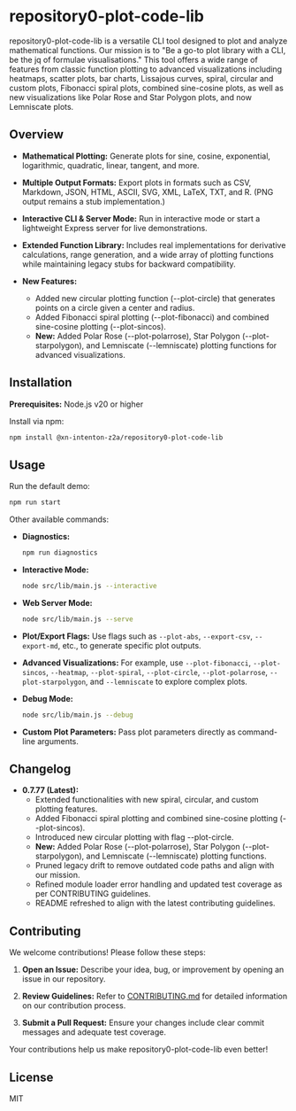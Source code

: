 # repository0-plot-code-lib

repository0-plot-code-lib is a versatile CLI tool designed to plot and analyze mathematical functions. Our mission is to "Be a go-to plot library with a CLI, be the jq of formulae visualisations." This tool offers a wide range of features from classic function plotting to advanced visualizations including heatmaps, scatter plots, bar charts, Lissajous curves, spiral, circular and custom plots, Fibonacci spiral plots, combined sine-cosine plots, as well as new visualizations like Polar Rose and Star Polygon plots, and now Lemniscate plots.

## Overview

- **Mathematical Plotting:**
  Generate plots for sine, cosine, exponential, logarithmic, quadratic, linear, tangent, and more.

- **Multiple Output Formats:**
  Export plots in formats such as CSV, Markdown, JSON, HTML, ASCII, SVG, XML, LaTeX, TXT, and R. (PNG output remains a stub implementation.)

- **Interactive CLI & Server Mode:**
  Run in interactive mode or start a lightweight Express server for live demonstrations.

- **Extended Function Library:**
  Includes real implementations for derivative calculations, range generation, and a wide array of plotting functions while maintaining legacy stubs for backward compatibility.

- **New Features:**
  - Added new circular plotting function (--plot-circle) that generates points on a circle given a center and radius.
  - Added Fibonacci spiral plotting (--plot-fibonacci) and combined sine-cosine plotting (--plot-sincos).
  - **New:** Added Polar Rose (--plot-polarrose), Star Polygon (--plot-starpolygon), and Lemniscate (--lemniscate) plotting functions for advanced visualizations.

## Installation

**Prerequisites:** Node.js v20 or higher

Install via npm:

```bash
npm install @xn-intenton-z2a/repository0-plot-code-lib
```

## Usage

Run the default demo:

```bash
npm run start
```

Other available commands:

- **Diagnostics:**
  ```bash
  npm run diagnostics
  ```

- **Interactive Mode:**
  ```bash
  node src/lib/main.js --interactive
  ```

- **Web Server Mode:**
  ```bash
  node src/lib/main.js --serve
  ```

- **Plot/Export Flags:**
  Use flags such as `--plot-abs`, `--export-csv`, `--export-md`, etc., to generate specific plot outputs.

- **Advanced Visualizations:**
  For example, use `--plot-fibonacci`, `--plot-sincos`, `--heatmap`, `--plot-spiral`, `--plot-circle`, `--plot-polarrose`, `--plot-starpolygon`, and `--lemniscate` to explore complex plots.

- **Debug Mode:**
  ```bash
  node src/lib/main.js --debug
  ```

- **Custom Plot Parameters:**
  Pass plot parameters directly as command-line arguments.

## Changelog

- **0.7.77 (Latest):**
  - Extended functionalities with new spiral, circular, and custom plotting features.
  - Added Fibonacci spiral plotting and combined sine-cosine plotting (--plot-sincos).
  - Introduced new circular plotting with flag --plot-circle.
  - **New:** Added Polar Rose (--plot-polarrose), Star Polygon (--plot-starpolygon), and Lemniscate (--lemniscate) plotting functions.
  - Pruned legacy drift to remove outdated code paths and align with our mission.
  - Refined module loader error handling and updated test coverage as per CONTRIBUTING guidelines.
  - README refreshed to align with the latest contributing guidelines.

## Contributing

We welcome contributions! Please follow these steps:

1. **Open an Issue:**
   Describe your idea, bug, or improvement by opening an issue in our repository.

2. **Review Guidelines:**
   Refer to [CONTRIBUTING.md](./CONTRIBUTING.md) for detailed information on our contribution process.

3. **Submit a Pull Request:**
   Ensure your changes include clear commit messages and adequate test coverage.

Your contributions help us make repository0-plot-code-lib even better!

## License

MIT

